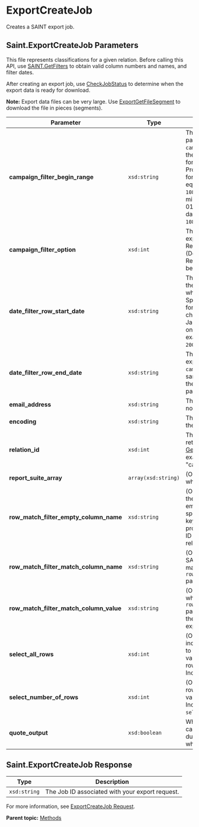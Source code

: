 # ExportCreateJob

Creates a SAINT export job.

## Saint.ExportCreateJob Parameters

This file represents classifications for a given relation. Before calling this API, use [SAINT.GetFilters](r_getFilters.md#) to obtain valid column numbers and names, and filter dates.

After creating an export job, use [CheckJobStatus](r_checkJobStatus.md#) to determine when the export data is ready for download.

**Note:** Export data files can be very large. Use [ExportGetFileSegment](r_exportGetFileSegment.md#) to download the file in pieces \(segments\).

|Parameter|Type|Description|
|---------|----|-----------|
|**campaign\_filter\_begin\_range** |`xsd:string` | The campaign start date. Include this parameter when `campaign_filter_option = 2`. Specify the date range using the following format:`<start_date>-<end_date>`. Provide the date in the following format: `YYYMMDD`, where: `YYY + 1900` equals the year \(For example, 2008 is `108`\). `MM` equals the month number minus 1 \(January = 00, February = 01, and so on\). `DD` equals the 2 digit day. For example, May 22, 2008 is `1080422`. |**campaign\_filter\_end\_range** |`xsd:string` | The campaign end date. Include this parameter when `campaign_filter_option = 2`. Use the same date range format described for the `campaign_filter_begin_range` parameter. |
|**campaign\_filter\_option** |`xsd:int` | The filter option to use for the SAINT export. Supported values include: `0` : Return all Campaigns \(No filter\)  `1` : \(Default\) Return active campaigns `2` : Return campaigns with the specified begin and end date. |
|**date\_filter\_row\_start\_date** |`xsd:string` | The start date for including rows in the export. Include this parameter when `campaign_filter_option = 1`. Specify the date using the following format: `Mmm YYYY`, where: `Mmm`: A three-character month code. For example, January=Jan, February=Feb, and so on. `YYYY`: The 4-digit year. For example, September, 2008 is `Sep 2008`. |
|**date\_filter\_row\_end\_date** |`xsd:string` | The end date for including rows in the export. Include this parameter when `campaign_filter_option = 1`. Use the same date range format described for the `date_filter_row_start_date` parameter. |
|**email\_address** |`xsd:string` | The email address to receive job notifications. |
|**encoding** |`xsd:string` | The language encoding to use with the export file. For example, UTF-8. |
|**relation\_id** |`xsd:int` | The relation ID. You get this ID as a return value from [GetCompatibilityMetrics](r_GetCompatibilityMetrics.md#). For example, `53` is the ID for the "campaign" relation. |
|**report\_suite\_array** |`array(xsd:string)` | \(Optional\) The list of report suites on which SAINT exports data. |
|**row\_match\_filter\_empty\_column\_name** |`xsd:string` | \(Optional\) The column ID number of the column that SAINT checks for empty data cells. If this parameter is specified, the export contains only keys which have empty values for the provided column. You get the column ID by calling [GetFilters](r_getFilters.md#) for a specific relation id. |
|**row\_match\_filter\_match\_column\_name** |`xsd:string` | \(Optional\) The column name that SAINT checks for cell values that match the value specified in the `row_match_filter_match_column_value` parameter. |
|**row\_match\_filter\_match\_column\_value** |`xsd:string` | \(Optional\) Include this parameter when using the `row_match_filter_match_column_name` parameter. If the cell value matches the value, SAINT includes it in the export. |
|**select\_all\_rows** |`xsd:int` | \(Optional\) Specifies whether to include all data rows in the export \(up to the 50,000 row limit\). Supported values include: `0`: Do not include all rows in the export. `1`: \(Default\) Include all rows in the export. |
|**select\_number\_of\_rows** |`xsd:int` | \(Optional\) Limits the number of data rows in the export file to the specified value. The default limit is 50,000. Include this parameter when `select_all_rows = 0`. |
|**quote\_output** |`xsd:boolean` | Whether to quote the output.  In some cases, turning this on helps with duplicate keys containing whitespace. |

## Saint.ExportCreateJob Response

|Type|Description|
|----|-----------|
|`xsd:string` | The Job ID associated with your export request. |

For more information, see [ExportCreateJob Request](../sample_code/r_exportCreateJob_sample.md#).

**Parent topic:** [Methods](../methods/c_saint_methods.md)

